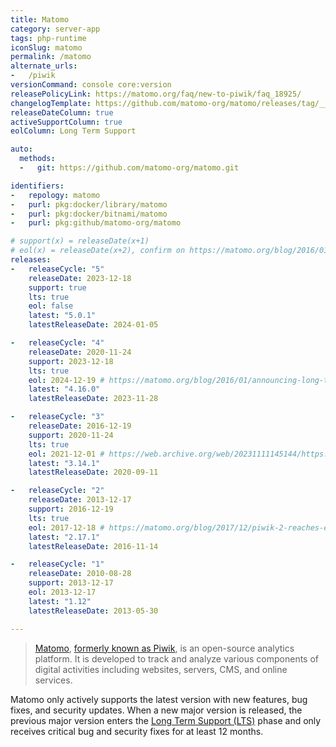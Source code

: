 ```yaml
---
title: Matomo
category: server-app
tags: php-runtime
iconSlug: matomo
permalink: /matomo
alternate_urls:
-   /piwik
versionCommand: console core:version
releasePolicyLink: https://matomo.org/faq/new-to-piwik/faq_18925/
changelogTemplate: https://github.com/matomo-org/matomo/releases/tag/__LATEST__
releaseDateColumn: true
activeSupportColumn: true
eolColumn: Long Term Support

auto:
  methods:
  -   git: https://github.com/matomo-org/matomo.git

identifiers:
-   repology: matomo
-   purl: pkg:docker/library/matomo
-   purl: pkg:docker/bitnami/matomo
-   purl: pkg:github/matomo-org/matomo

# support(x) = releaseDate(x+1)
# eol(x) = releaseDate(x+2), confirm on https://matomo.org/blog/2016/01/announcing-long-term-support-in-matomo-the-analytics-platform-for-your-mission-critical-projects/
releases:
-   releaseCycle: "5"
    releaseDate: 2023-12-18
    support: true
    lts: true
    eol: false
    latest: "5.0.1"
    latestReleaseDate: 2024-01-05

-   releaseCycle: "4"
    releaseDate: 2020-11-24
    support: 2023-12-18
    lts: true
    eol: 2024-12-19 # https://matomo.org/blog/2016/01/announcing-long-term-support-in-matomo-the-analytics-platform-for-your-mission-critical-projects/
    latest: "4.16.0"
    latestReleaseDate: 2023-11-28

-   releaseCycle: "3"
    releaseDate: 2016-12-19
    support: 2020-11-24
    lts: true
    eol: 2021-12-01 # https://web.archive.org/web/20231111145144/https://matomo.org/blog/2016/01/announcing-long-term-support-in-matomo-the-analytics-platform-for-your-mission-critical-projects/
    latest: "3.14.1"
    latestReleaseDate: 2020-09-11

-   releaseCycle: "2"
    releaseDate: 2013-12-17
    support: 2016-12-19
    lts: true
    eol: 2017-12-18 # https://matomo.org/blog/2017/12/piwik-2-reaches-end-life-soon-december-2017-update-now/
    latest: "2.17.1"
    latestReleaseDate: 2016-11-14

-   releaseCycle: "1"
    releaseDate: 2010-08-28
    support: 2013-12-17
    eol: 2013-12-17
    latest: "1.12"
    latestReleaseDate: 2013-05-30

---
```


> [Matomo](https://matomo.org/), [formerly known as Piwik](https://matomo.org/blog/2018/01/piwik-is-now-matomo/),
> is an open-source analytics platform. It is developed to track and analyze various components of
> digital activities including websites, servers, CMS, and online services.

Matomo only actively supports the latest version with new features, bug fixes, and security updates.
When a new major version is released, the previous major version enters the [Long Term Support
(LTS)](https://matomo.org/blog/2016/01/announcing-long-term-support-in-matomo-the-analytics-platform-for-your-mission-critical-projects/)
phase and only receives critical bug and security fixes for at least 12 months.
